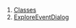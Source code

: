 

1. [Classes](views_after_auth_screens_events_explore_event_dialogue/views_after_auth_screens_events_explore_event_dialogue-library.html#classes)
2. [ExploreEventDialog](views_after_auth_screens_events_explore_event_dialogue/ExploreEventDialog-class.html)
